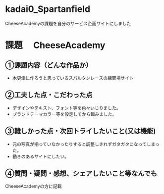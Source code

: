 # kadai0_Spartanfield
CheeseAcademyの課題を自分のサービス企画サイトにしました
# 課題　 CheeseAcademy

## ①課題内容（どんな作品か）
- 木更津に作ろうと思っているスパルタンレースの練習場サイト

## ②工夫した点・こだわった点
- デザインやテキスト、フォント等を色々いじりました。
- ブランドテーマカラー等を設定してから臨みました。

## ③難しかった点・次回トライしたいこと(又は機能)
- 元の写真が揃っていなかったりすると調整しきれずガタガタになってしまった。
- 動きのあるサイトにしたい。

## ④質問・疑問・感想、シェアしたいこと等なんでも
CheeseAcademyの方に記載
